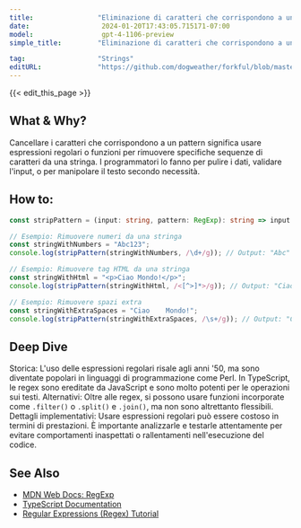 ```yaml
---
title:                "Eliminazione di caratteri che corrispondono a un pattern"
date:                  2024-01-20T17:43:05.715171-07:00
model:                 gpt-4-1106-preview
simple_title:         "Eliminazione di caratteri che corrispondono a un pattern"

tag:                  "Strings"
editURL:              "https://github.com/dogweather/forkful/blob/master/content/it/typescript/deleting-characters-matching-a-pattern.md"
---
```


{{< edit_this_page >}}

## What & Why?
Cancellare i caratteri che corrispondono a un pattern significa usare espressioni regolari o funzioni per rimuovere specifiche sequenze di caratteri da una stringa. I programmatori lo fanno per pulire i dati, validare l'input, o per manipolare il testo secondo necessità.

## How to:
```TypeScript
const stripPattern = (input: string, pattern: RegExp): string => input.replace(pattern, '');

// Esempio: Rimuovere numeri da una stringa
const stringWithNumbers = "Abc123";
console.log(stripPattern(stringWithNumbers, /\d+/g)); // Output: "Abc"

// Esempio: Rimuovere tag HTML da una stringa
const stringWithHtml = "<p>Ciao Mondo!</p>";
console.log(stripPattern(stringWithHtml, /<[^>]*>/g)); // Output: "Ciao Mondo!"

// Esempio: Rimuovere spazi extra
const stringWithExtraSpaces = "Ciao    Mondo!";
console.log(stripPattern(stringWithExtraSpaces, /\s+/g)); // Output: "Ciao Mondo!"
```

## Deep Dive
Storica: L'uso delle espressioni regolari risale agli anni '50, ma sono diventate popolari in linguaggi di programmazione come Perl. In TypeScript, le regex sono ereditate da JavaScript e sono molto potenti per le operazioni sui testi.
Alternativi: Oltre alle regex, si possono usare funzioni incorporate come `.filter()` o `.split()` e `.join()`, ma non sono altrettanto flessibili.
Dettagli implementativi: Usare espressioni regolari può essere costoso in termini di prestazioni. È importante analizzarle e testarle attentamente per evitare comportamenti inaspettati o rallentamenti nell'esecuzione del codice.

## See Also
- [MDN Web Docs: RegExp](https://developer.mozilla.org/en-US/docs/Web/JavaScript/Reference/Global_Objects/RegExp)
- [TypeScript Documentation](https://www.typescriptlang.org/docs/)
- [Regular Expressions (Regex) Tutorial](https://www.regular-expressions.info/tutorial.html)
